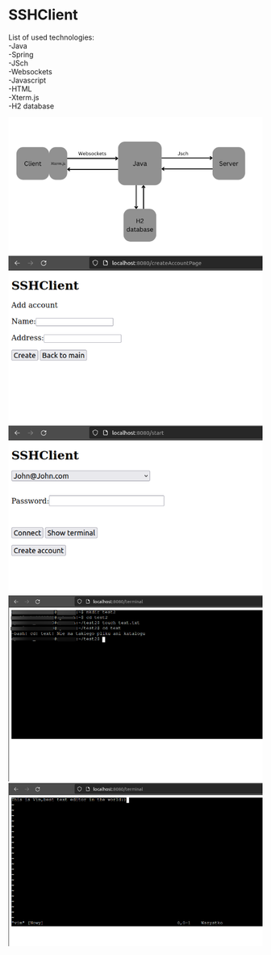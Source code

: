 # SSHClient

List of used technologies:<br />
-Java<br />
-Spring<br />
-JSch<br />
-Websockets<br />
-Javascript<br />
-HTML<br />
-Xterm.js<br />
-H2 database<br />

![img.png](img.png)
![img_1.png](img_1.png)
![img_2.png](img_2.png)
![img_3.png](img_3.png)
![img_4.png](img_4.png)